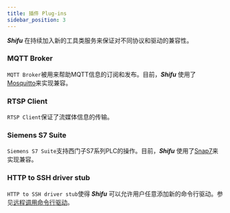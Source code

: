 ```yaml
---
title: 插件 Plug-ins
sidebar_position: 3
---
```


***Shifu*** 在持续加入新的工具类服务来保证对不同协议和驱动的兼容性。

### MQTT Broker

`MQTT Broker`被用来帮助MQTT信息的订阅和发布。目前，***Shifu*** 使用了[Mosquitto](https://mosquitto.org/)来实现兼容。

### RTSP Client

`RTSP Client`保证了流媒体信息的传输。

### Siemens S7 Suite

`Siemens S7 Suite`支持西门子S7系列PLC的操作。目前，***Shifu*** 使用了[Snap7](http://snap7.sourceforge.net/)来实现兼容。

### HTTP to SSH driver stub

`HTTP to SSH driver stub`使得 ***Shifu*** 可以允许用户任意添加新的命令行驱动。参见[远程调用命令行驱动](../advanced-features/stub/README.md)。
